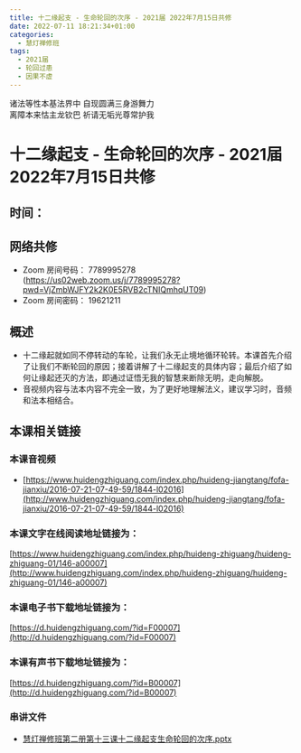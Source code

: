 ```yaml
---
title: 十二缘起支 - 生命轮回的次序 - 2021届 2022年7月15日共修
date: 2022-07-11 18:21:34+01:00
categories:
  - 慧灯禅修班
tags:
  - 2021届
  - 轮回过患
  - 因果不虚
---
```

<!--StartFragment-->

诸法等性本基法界中 自现圆满三身游舞力\
离障本来怙主龙钦巴 祈请无垢光尊常护我

# 十二缘起支 - 生命轮回的次序 - 2021届 2022年7月15日共修

## 时间：

## 网络共修

* Zoom 房间号码： 7789995278 (<https://us02web.zoom.us/j/7789995278?pwd=VjZmbWJFY2k2K0E5RVB2cTNIQmhqUT09>)
* Zoom 房间密码： 19621211

## 概述

* 十二缘起就如同不停转动的车轮，让我们永无止境地循环轮转。本课首先介绍了让我们不断轮回的原因；接着讲解了十二缘起支的具体内容；最后介绍了如何让缘起还灭的方法，即通过证悟无我的智慧来断除无明，走向解脱。
* 音视频内容与法本内容不完全一致，为了更好地理解法义，建议学习时，音频和法本相结合。

## 本课相关链接

### 本课音视频

* [https://www.huidengzhiguang.com/index.php/huideng-jiangtang/fofa-jianxiu/2016-07-21-07-49-59/1844-l02016](http://www.huidengzhiguang.com/index.php/huideng-jiangtang/fofa-jianxiu/2016-07-21-07-49-59/1844-l02016)

### 本课文字在线阅读地址链接为：

[https://www.huidengzhiguang.com/index.php/huideng-zhiguang/huideng-zhiguang-01/146-a00007](http://www.huidengzhiguang.com/index.php/huideng-zhiguang/huideng-zhiguang-01/146-a00007)

### 本课电子书下载地址链接为：

[https://d.huidengzhiguang.com/?id=F00007](http://d.huidengzhiguang.com/?id=F00007)

### 本课有声书下载地址链接为：

[https://d.huidengzhiguang.com/?id=B00007](http://d.huidengzhiguang.com/?id=B00007)

### 串讲文件

* [慧灯禅修班第二册第十三课十二缘起支生命轮回的次序.pptx](https://s3.ap-northeast-1.wasabisys.com/hdcx/hdv/f/up/%E6%85%A7%E7%81%AF%E7%A6%85%E4%BF%AE%E7%8F%AD%E7%AC%AC%E4%BA%8C%E5%86%8C%E7%AC%AC%E5%8D%81%E4%B8%89%E8%AF%BE%E5%8D%81%E4%BA%8C%E7%BC%98%E8%B5%B7%E6%94%AF%E7%94%9F%E5%91%BD%E8%BD%AE%E5%9B%9E%E7%9A%84%E6%AC%A1%E5%BA%8F.pptx)

<!--EndFragment-->